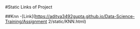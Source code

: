 #Static Links of Project

##Knn
-[Link](https://aditya3492gupta.github.io/Data-Science-Training/Assignment 2/static/KNN.html)